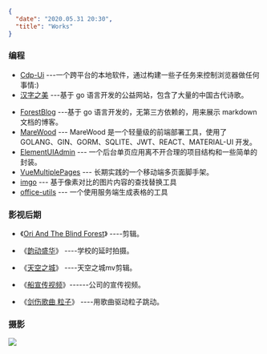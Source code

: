```json
{
  "date": "2020.05.31 20:30",
  "title": "Works"
}
```



### 编程

- [Cdp-Ui](https://github.com/xusenlin/cdp-ui) ---一个跨平台的本地软件，通过构建一些子任务来控制浏览器做任何事情:)
- [汉字之美](https://hz.xusenlin.com) ---基于 go 语言开发的公益网站，包含了大量的中国古代诗歌。

* [ForestBlog](https://github.com/xusenlin/ForestBlog) ---基于 go 语言开发的，无第三方依赖的，用来展示 markdown 文档的博客。
* [MareWood](https://github.com/xusenlin/MareWood) --- MareWood 是一个轻量级的前端部署工具，使用了 GOLANG、GIN、GORM、SQLITE、JWT、REACT、MATERIAL-UI 开发。
* [ElementUIAdmin](https://github.com/xusenlin/ElementUIAdmin2) --- 一个后台单页应用离不开合理的项目结构和一些简单的封装。
* [VueMultiplePages](https://github.com/xusenlin/vueMultiplePages)  --- 长期实践的一个移动端多页面脚手架。
* [imgo](https://github.com/xusenlin/imgo)  --- 基于像素对比的图片内容的查找替换工具
* [office-utils](https://github.com/xusenlin/office-utils)  --- 一个使用服务端生成表格的工具

### 影视后期

* 《[Ori And The Blind Forest](https://www.bilibili.com/video/BV1Nt4y127Ce/)》 ----剪辑。

* 《[韵动盛华](https://www.bilibili.com/video/BV1Pi4y18785)》 ----学校的延时拍摄。

* 《[天空之城](https://www.bilibili.com/video/BV1Lt4y1U7Zq/)》 ----天空之城mv剪辑。

* 《[船宣传视频](http://v.youku.com/v_show/id_XMTQyMzQzNTA2NA==.html)》------公司的宣传视频。

* 《[剑伤歌曲 粒子](http://v.youku.com/v_show/id_XNzU3MDQxMDky.html?from=y1.7-1.2)》 ----用歌曲驱动粒子跳动。

### 摄影

![](./assets/photography/初春.jpg)
